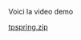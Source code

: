 Voici la video demo

[tpspring.zip](https://github.com/user-attachments/files/17788172/tpspring.zip)
